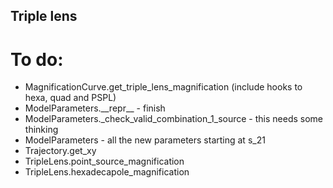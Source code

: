 ## Triple lens

# To do:

* MagnificationCurve.get\_triple\_lens\_magnification (include hooks to hexa, quad and PSPL)
* ModelParameters.\_\_repr\_\_ - finish
* ModelParameters.\_check\_valid\_combination\_1\_source - this needs some thinking
* ModelParameters - all the new parameters starting at s\_21
* Trajectory.get\_xy
* TripleLens.point\_source\_magnification
* TripleLens.hexadecapole\_magnification

